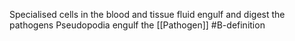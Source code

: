 Specialised cells in the blood and tissue fluid engulf and digest the pathogens 
Pseudopodia engulf the [[Pathogen]]
#B-definition 